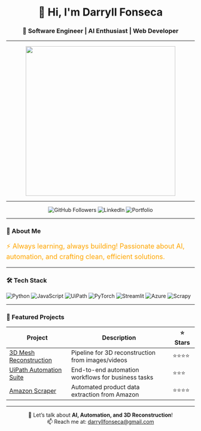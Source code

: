 <!-- Profile Header -->
<h1 align="center">👋 Hi, I'm Darryll Fonseca</h1>
<h3 align="center">🚀 Software Engineer | AI Enthusiast | Web Developer</h3>

---

<!-- Banner GIF -->
<p align="center">
  <img src="https://media.giphy.com/media/qgQUggAC3Pfv687qPC/giphy.gif" width="400"/>
</p>

---

<!-- Badges -->
<p align="center">
  <img src="https://img.shields.io/github/followers/darryllfonseca?style=social" alt="GitHub Followers"/>
  <img src="https://img.shields.io/badge/LinkedIn-Connect-blue?logo=linkedin" alt="LinkedIn"/>
  <img src="https://img.shields.io/badge/Portfolio-Visit-orange" alt="Portfolio"/>
</p>

---

<!-- About Me -->
### 🌟 About Me
<p style="color:orange; font-size:18px;">
⚡ Always learning, always building! Passionate about AI, automation, and crafting clean, efficient solutions.
</p>

---

<!-- Tech Stack -->
### 🛠 Tech Stack
![Python](https://img.shields.io/badge/-Python-333?logo=python)
![JavaScript](https://img.shields.io/badge/-JavaScript-333?logo=javascript)
![UiPath](https://img.shields.io/badge/-UiPath-blue?logo=uipath)
![PyTorch](https://img.shields.io/badge/-PyTorch-333?logo=pytorch)
![Streamlit](https://img.shields.io/badge/-Streamlit-FF4B4B?logo=streamlit)
![Azure](https://img.shields.io/badge/-Azure-0078D4?logo=microsoftazure)
![Scrapy](https://img.shields.io/badge/-Scrapy-60A839?logo=scrapy)

---

<!-- Projects Table -->
### 📂 Featured Projects

| Project | Description | ⭐ Stars |
|---------|-------------|---------|
| [3D Mesh Reconstruction](https://github.com/yourrepo) | Pipeline for 3D reconstruction from images/videos | ⭐⭐⭐⭐ |
| [UiPath Automation Suite](https://github.com/yourrepo) | End-to-end automation workflows for business tasks | ⭐⭐⭐ |
| [Amazon Scraper](https://github.com/yourrepo) | Automated product data extraction from Amazon | ⭐⭐⭐⭐ |

---

<!-- Fun Footer -->
<p align="center">
  💬 Let’s talk about <b>AI, Automation, and 3D Reconstruction</b>!  
  <br>
  📫 Reach me at: <a href="mailto:your.email@example.com">darryllfonseca@gmail.com</a>
</p>
